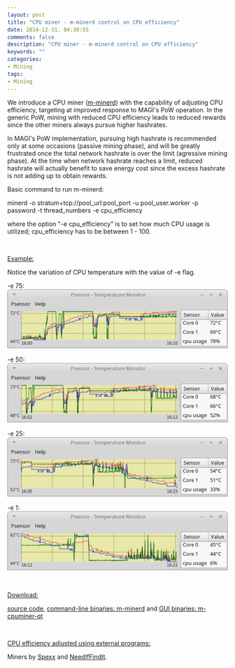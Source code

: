 ```yaml
---
layout: post
title: "CPU miner - m-minerd control on CPU efficiency"
date: 2014-12-31, 04:30:55
comments: false
description: "CPU miner - m-minerd control on CPU efficiency"
keywords: ""
categories:
- Mining
tags:
- Mining
---
```


<div class="block_table text-font-14px">

<p>We introduce a CPU miner (<a target="_blank" href="https://github.com/magi-project/m-cpuminer-v2">m-minerd</a>) with the capability of adjusting CPU efficiency, targeting at improved response to MAGI's PoW operation. In the generic PoW, mining with reduced CPU efficiency leads to reduced rewards since the other miners always pursue higher hashrates.</p> 

<p>In MAGI's PoW implementation, pursuing high hashrate is recommended only at some occasions (passive mining phase), and will be greatly frustrated once the total network hashrate is over the limit (agressive mining phase). At the time when network hashrate reaches a limit, reduced hashrate will actually benefit to save energy cost since the excess hashrate is not adding up to obtain rewards.</p>


<p>Basic command to run m-minerd: </p>

<p class="text-font-mono">minerd -o stratum+tcp://pool_url:pool_port -u pool_user.worker -p password -t thread_numbers -e cpu_efficiency</p>


<p>where the option "-e cpu_efficiency" is to set how much CPU usage is utilized; cpu_efficiency has to be between 1 - 100. </p>

<br>
<p><u>Example:</u></p>

<p>Notice the variation of CPU temperature with the value of -e flag. </p>

<p>
-e 75: <img src="/assets/img/blog/2014-12-31-m-minerd/cpu-75.png"><br>

-e 50: <img src="/assets/img/blog/2014-12-31-m-minerd/cpu-50.png"><br>

-e 25: <img src="/assets/img/blog/2014-12-31-m-minerd/cpu-25.png"><br>

-e 1: <img src="/assets/img/blog/2014-12-31-m-minerd/cpu-1.png">
</p>

<br>

<p><u>Download:</u></p>
<p>
<a href="/download#cpu-miner-source" class="black-color">source code</a>, <a href="/download#cpu-m-minerd" class="black-color">command-line binaries: m-minerd</a> and <a href="/download#cpu-m-cpuminer-qt" class="black-color">GUI binaries: m-cpuminer-qt</a>
</p>

<br>

<p><u>CPU efficiency adjusted using external programs:</u></p>

<p>Miners by <a href="/download#cpu-miner-Spexx" class="black-color">Spexx</a> and <a href="/download#cpu-miner-NeedIfFindIt" class="black-color">NeedIfFindIt</a>.
</p>

</div>